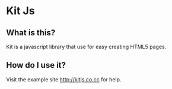 # Kit Js

## What is this?

Kit is a javascript library that use for easy creating HTML5 pages.

## How do I use it?

Visit the example site http://kitjs.co.cc for help.
